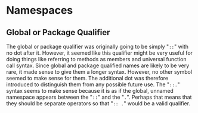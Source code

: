 # Namespaces

## Global or Package Qualifier

The global or package qualifier was originally going to be simply "`::`" with no dot after it. However, it seemed like this qualifier might be very useful for doing things like referring to methods as members and universal function call syntax. Since global and package qualified names are likely to be very rare, it made sense to give them a longer syntax. However, no other symbol seemed to make sense for them. The additional dot was therefore introduced to distinguish them from any possible future use. The "`::.`" syntax seems to make sense because it is as if the global, unnamed namespace appears between the "`::`" and the "`.`". Perhaps that means that they should be separate operators so that "`:: .`" would be a valid qualifier.
